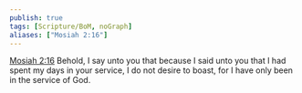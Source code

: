 ```yaml
---
publish: true
tags: [Scripture/BoM, noGraph]
aliases: ["Mosiah 2:16"]
---
```

[Mosiah 2:16](https://churchofjesuschrist.org/study/scriptures/bofm/mosiah/2?lang=eng&id=p16#p16) Behold, I say unto you that because I said unto you that I had spent my days in your service, I do not desire to boast, for I have only been in the service of God.
